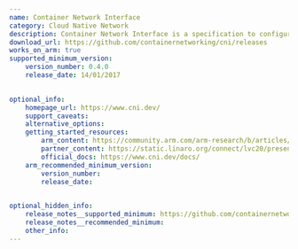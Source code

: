 ```yaml
--- 
name: Container Network Interface
category: Cloud Native Network
description: Container Network Interface is a specification to configure network interfaces in Linux containers.
download_url: https://github.com/containernetworking/cni/releases
works_on_arm: true 
supported_minimum_version: 
    version_number: 0.4.0 
    release_date: 14/01/2017

  
optional_info:
    homepage_url: https://www.cni.dev/
    support_caveats: 
    alternative_options: 
    getting_started_resources: 
        arm_content: https://community.arm.com/arm-research/b/articles/posts/a-smarter_2d00_cni-for-kubernetes-on-the-edge
        partner_content: https://static.linaro.org/connect/lvc20/presentations/LVC20-115-0.pdf
        official_docs: https://www.cni.dev/docs/
    arm_recommended_minimum_version: 
        version_number:
        release_date:

  
optional_hidden_info:
    release_notes__supported_minimum: https://github.com/containernetworking/cni/releases/tag/v0.4.0
    release_notes__recommended_minimum: 
    other_info:
---
```

